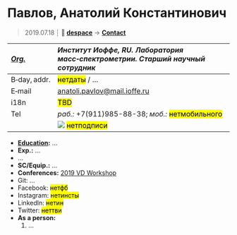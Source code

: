 # Павлов, Анатолий Константинович
> 2019.07.18 ┊ **🚀 [despace](index.md)** → **[Contact](contact.md)**

|*[Org.](contact.md)*|*Институт Иоффе, RU. Лаборатория масс‑спектрометрии. Старший научный сотрудник*|
|:--|:--|
|B‑day, addr.| <mark>нетдаты</mark> / … |
|E‑mail| <anatoli.pavlov@mail.ioffe.ru> |
|i18n| <mark>TBD</mark> |
|Tel|*раб.:* +7(911)985-88-38; *моб.:* <mark>нетмобильного</mark> |
|| [![](f/contact/p/pavlov_001_photo_thumb.jpg)](f/contact/p/pavlov_001_photo.jpg) <mark>нетподписи</mark> |

   - **[Education](edu.md):** …
   - **Exp.:** …
   - …
   - **SC/Equip.:** …
   - **Conferences:** [2019 VD Workshop](vdws2019.md)
   - Git: …
   - Facebook: <mark>нетфб</mark>
   - Instagram: <mark>нетинсты</mark>
   - LinkedIn: <mark>нетин</mark>
   - Twitter: <mark>неттви</mark>
   - **As a person:**
      1. …
